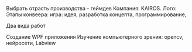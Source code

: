Выбрать отрасть производства - геймдев
Компания: KAIROS. Лого:
Этапы конвеера: игра: идея, разработка концепта, программирование, 

Два вида работ

  Создание WPF приложения
  Изучение компьютерного зрения: opencv, нейросети, Labview
